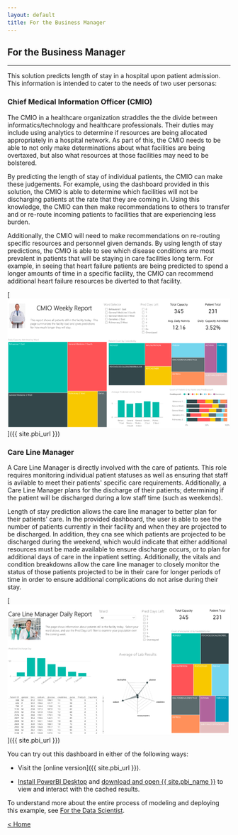 ```yaml
---
layout: default
title: For the Business Manager
---
```


## For the Business Manager
------------------------------

This solution predicts length of stay in a hospital upon patient admission.  This information is intended to cater to the needs of two user personas:

### Chief Medical Information Officer (CMIO)

The CMIO in a healthcare organization straddles the the divide between informatics/technology and healthcare professionals. Their duties may include using analytics to determine if resources are being allocated appropriately in a hospital network. As part of this, the CMIO needs to be able to not only make determinations about what facilities are being overtaxed, but also what resources at those facilities may need to be bolstered.

By predicting the length of stay of individual patients, the CMIO can make these judgements. For example, using the dashboard provided in this solution, the CMIO is able to determine which facilities will not be discharging patients at the rate that they are coming in. Using this knowledge, the CMIO can then make recommendations to others to transfer and or re-route incoming patients to facilities that are experiencing less burden.

Additionally, the CMIO will need to make recommendations on re-routing specific resources and personnel given demands. By using length of stay predictions, the CMIO is able to see which disease conditions are most prevalent in patients that will be staying in care facilities long term. For example, in seeing that heart failure patients are being predicted to spend a longer amounts of time in a specific facility, the CMIO can recommend additional heart failure resources be diverted to that facility.

[![CMIO - Chief Medical Information Offcer Report](images/cmio-report.png)]({{ site.pbi_url }})

### Care Line Manager

A Care Line Manager is directly involved with the care of patients. This role requires monitoring individual patient statuses as well as ensuring that staff is avilable to meet their patients' specific care requirements. Additionally, a Care Line Manager plans for the discharge of their patients; determining if the patient will be discharged during a low staff time (such as weekends).

Length of stay prediction allows the care line manager to better plan for their patients' care. In the provided dashboard, the user is able to see the number of patients currently in their facility and when they are projected to be discharged. In addition, they cna see which patients are projected to be discharged during the weekend, which would indicate that either additional resources must be made available to ensure discharge occurs, or to plan for additional days of care in the inpatient setting. Additionally, the vitals and condition breakdowns allow the care line manager to closely monitor the status of those patients projected to be in their care for longer periods of time in order to ensure additional complications do not arise during their stay.

[![Care Line Manager Report](images/carelinemanager-report.png)]({{ site.pbi_url }})

You can try out this dashboard in either of the following ways:

* Visit the [online version]({{ site.pbi_url }}).

*  <a href="https://powerbi.microsoft.com/en-us/desktop/" target="_blank">Install PowerBI Desktop</a> and <a href="{{ site.code_url}}/blob/master/{{ site.pbi_name }}" target="_blank">download and open {{ site.pbi_name }}</a> to view and interact with the cached results.

To understand more about the entire process of modeling and deploying this example, see [For the Data Scientist](data-scientist.html).
 

[&lt; Home](index.html)